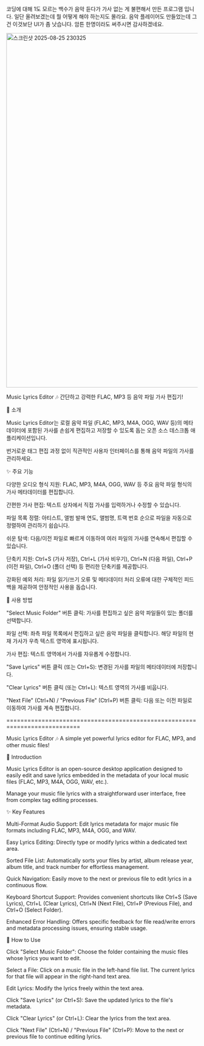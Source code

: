코딩에 대해 1도 모르는 백수가 음악 듣다가 가사 없는 게 불편해서 만든 프로그램 입니다. 일단 올려보겠는데 뭘 어떻게 해야 하는지도 몰라요.
음악 플레이어도 만들었는데 그건 이것보단 UI가 좀 낫습니다. 암튼 한명이라도 써주시면 감사하겠네요.

<img width="999" height="932" alt="스크린샷 2025-08-25 230325" src="https://github.com/user-attachments/assets/94f6498f-e535-497f-b0c6-06467e321167" />


Music Lyrics Editor 🎶
간단하고 강력한 FLAC, MP3 등 음악 파일 가사 편집기!


🚀 소개

Music Lyrics Editor는 로컬 음악 파일 (FLAC, MP3, M4A, OGG, WAV 등)의 메타데이터에 포함된 가사를 손쉽게 편집하고 저장할 수 있도록 돕는 오픈 소스 데스크톱 애플리케이션입니다. 

번거로운 태그 편집 과정 없이 직관적인 사용자 인터페이스를 통해 음악 파일의 가사를 관리하세요.


✨ 주요 기능

다양한 오디오 형식 지원: FLAC, MP3, M4A, OGG, WAV 등 주요 음악 파일 형식의 가사 메타데이터를 편집합니다.

간편한 가사 편집: 텍스트 상자에서 직접 가사를 입력하거나 수정할 수 있습니다.

파일 목록 정렬: 아티스트, 앨범 발매 연도, 앨범명, 트랙 번호 순으로 파일을 자동으로 정렬하여 관리하기 쉽습니다.

쉬운 탐색: 다음/이전 파일로 빠르게 이동하여 여러 파일의 가사를 연속해서 편집할 수 있습니다.

단축키 지원: Ctrl+S (가사 저장), Ctrl+L (가사 비우기), Ctrl+N (다음 파일), Ctrl+P (이전 파일), Ctrl+O (폴더 선택) 등 편리한 단축키를 제공합니다.

강화된 예외 처리: 파일 읽기/쓰기 오류 및 메타데이터 처리 오류에 대한 구체적인 피드백을 제공하여 안정적인 사용을 돕습니다.


📖 사용 방법

"Select Music Folder" 버튼 클릭: 가사를 편집하고 싶은 음악 파일들이 있는 폴더를 선택합니다.

파일 선택: 좌측 파일 목록에서 편집하고 싶은 음악 파일을 클릭합니다. 해당 파일의 현재 가사가 우측 텍스트 영역에 표시됩니다.

가사 편집: 텍스트 영역에서 가사를 자유롭게 수정합니다.

"Save Lyrics" 버튼 클릭 (또는 Ctrl+S): 변경된 가사를 파일의 메타데이터에 저장합니다.

"Clear Lyrics" 버튼 클릭 (또는 Ctrl+L): 텍스트 영역의 가사를 비웁니다.

"Next File" (Ctrl+N) / "Previous File" (Ctrl+P) 버튼 클릭: 다음 또는 이전 파일로 이동하여 가사를 계속 편집합니다.

===========================================================================

Music Lyrics Editor 🎶
A simple yet powerful lyrics editor for FLAC, MP3, and other music files!


🚀 Introduction

Music Lyrics Editor is an open-source desktop application designed to easily edit and save lyrics embedded in the metadata of your local music files (FLAC, MP3, M4A, OGG, WAV, etc.). 

Manage your music file lyrics with a straightforward user interface, free from complex tag editing processes.


✨ Key Features

Multi-Format Audio Support: Edit lyrics metadata for major music file formats including FLAC, MP3, M4A, OGG, and WAV.

Easy Lyrics Editing: Directly type or modify lyrics within a dedicated text area.

Sorted File List: Automatically sorts your files by artist, album release year, album title, and track number for effortless management.

Quick Navigation: Easily move to the next or previous file to edit lyrics in a continuous flow.

Keyboard Shortcut Support: Provides convenient shortcuts like Ctrl+S (Save Lyrics), Ctrl+L (Clear Lyrics), Ctrl+N (Next File), Ctrl+P (Previous File), and Ctrl+O (Select Folder).

Enhanced Error Handling: Offers specific feedback for file read/write errors and metadata processing issues, ensuring stable usage.


📖 How to Use

Click "Select Music Folder": Choose the folder containing the music files whose lyrics you want to edit.

Select a File: Click on a music file in the left-hand file list. The current lyrics for that file will appear in the right-hand text area.

Edit Lyrics: Modify the lyrics freely within the text area.

Click "Save Lyrics" (or Ctrl+S): Save the updated lyrics to the file's metadata.

Click "Clear Lyrics" (or Ctrl+L): Clear the lyrics from the text area.

Click "Next File" (Ctrl+N) / "Previous File" (Ctrl+P): Move to the next or previous file to continue editing lyrics.

